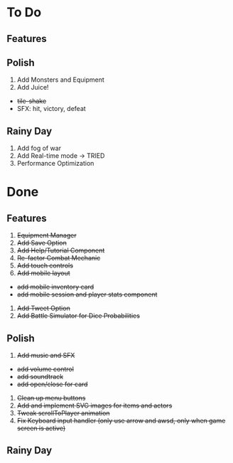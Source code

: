 # To Do
## Features

## Polish
1. Add Monsters and Equipment
1. Add Juice!
  - ~~tile-shake~~
  - SFX: hit, victory, defeat

## Rainy Day
1. Add fog of war
1. Add Real-time mode -> TRIED
1. Performance Optimization

# Done
## Features
1. ~~Equipment Manager~~
1. ~~Add Save Option~~
1. ~~Add Help/Tutorial Component~~
1. ~~Re-factor Combat Mechanic~~
1. ~~Add touch controls~~
1. ~~Add mobile layout~~
  - ~~add mobile inventory card~~
  - ~~add mobile session and player stats component~~
1. ~~Add Tweet Option~~
1. ~~Add Battle Simulator for Dice Probabilities~~

## Polish
1. ~~Add music and SFX~~
  - ~~add volume control~~
  - ~~add soundtrack~~
  - ~~add open/close for card~~
1. ~~Clean up menu buttons~~
1. ~~Add and implement SVG images for items and actors~~
1. ~~Tweak scrollToPlayer animation~~
1. ~~Fix Keyboard input handler (only use arrow and awsd, only when game screen is active)~~

## Rainy Day
